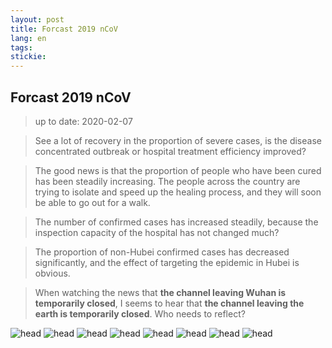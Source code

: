 ```yaml
---
layout: post
title: Forcast 2019 nCoV
lang: en
tags: 
stickie: 
---
```


## Forcast 2019 nCoV

>up to date: 2020-02-07

>See a lot of recovery in the proportion of severe cases, is the disease concentrated outbreak or hospital treatment efficiency improved?

>The good news is that the proportion of people who have been cured has been steadily increasing. The people across the country are trying to isolate and speed up the healing process, and they will soon be able to go out for a walk.

>The number of confirmed cases has increased steadily, because the inspection capacity of the hospital has not changed much?

>The proportion of non-Hubei confirmed cases has decreased significantly, and the effect of targeting the epidemic in Hubei is obvious.

>When watching the news that **the channel leaving Wuhan is temporarily closed**, I seems to hear that **the channel leaving the earth is temporarily closed**. Who needs to reflect?

![head]({{site.hosturl}}/assets/post_assets/newdata/0207/head.png)
![head]({{site.hosturl}}/assets/post_assets/newdata/0207/1.png)
![head]({{site.hosturl}}/assets/post_assets/newdata/0207/2.png)
![head]({{site.hosturl}}/assets/post_assets/newdata/0207/3.png)
![head]({{site.hosturl}}/assets/post_assets/newdata/0207/4.png)
![head]({{site.hosturl}}/assets/post_assets/newdata/0207/5.png)
![head]({{site.hosturl}}/assets/post_assets/newdata/0207/6.png)
![head]({{site.hosturl}}/assets/post_assets/newdata/0207/7.png)
